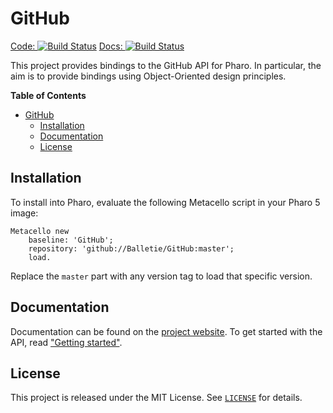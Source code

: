 GitHub
======
[Code: ![Build Status](https://travis-ci.org/Balletie/GitHub.svg?branch=master)](https://travis-ci.org/Balletie/GitHub)
[Docs: ![Build Status](https://travis-ci.org/Balletie/GitHub.svg?branch=docs)](https://travis-ci.org/Balletie/GitHub)

This project provides bindings to the GitHub API for Pharo. In particular, the aim is to provide bindings using Object-Oriented design principles.

<!-- markdown-toc start - Don't edit this section. Run M-x markdown-toc-generate-toc again -->
**Table of Contents**

- [GitHub](#github)
    - [Installation](#installation)
    - [Documentation](#documentation)
    - [License](#license)

<!-- markdown-toc end -->

## Installation

To install into Pharo, evaluate the following Metacello script in your Pharo 5 image:

```Smalltalk
Metacello new
	baseline: 'GitHub';
	repository: 'github://Balletie/GitHub:master';
	load.
```

Replace the `master` part with any version tag to load that specific version.

## Documentation

Documentation can be found on the [project website](https://balletie.github.io/GitHub). To get started with the API, read ["Getting started"](http://balletie.github.io/GitHub/html-chap/index.html).

## License

This project is released under the MIT License. See [`LICENSE`](./LICENSE) for details.
